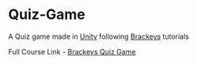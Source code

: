 # Quiz-Game
A Quiz game made in [Unity](http://unity3d.com/) following [Brackeys](http://youtube.com/user/Brackeys) tutorials

Full Course Link - [Brackeys Quiz Game](https://www.youtube.com/playlist?list=PLPV2KyIb3jR7ucA2yo5pjvKY0cJmNTq2L)

